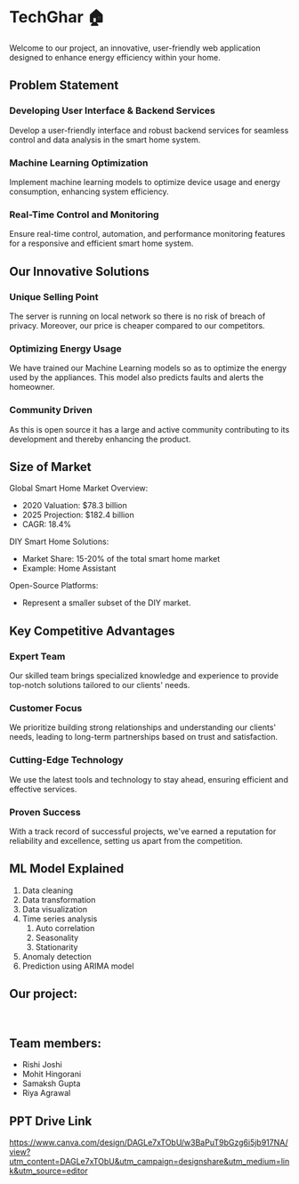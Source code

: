 # TechGhar 🏠

Welcome to our project, an innovative, user-friendly web application designed to enhance energy efficiency within your home.

## Problem Statement

### Developing User Interface & Backend Services
Develop a user-friendly interface and robust backend services for seamless control and data analysis in the smart home system.

### Machine Learning Optimization
Implement machine learning models to optimize device usage and energy consumption, enhancing system efficiency.

### Real-Time Control and Monitoring
Ensure real-time control, automation, and performance monitoring features for a responsive and efficient smart home system.


## Our Innovative Solutions

### Unique Selling Point
The server is running on local network so there is no risk of breach of privacy. Moreover, our price is cheaper compared to our competitors.

### Optimizing Energy Usage
We have trained our Machine Learning models so as to optimize the energy used by the appliances. This model also predicts faults and alerts the homeowner. 

### Community Driven
As this is open source it has a large and active community contributing to its development and thereby enhancing the product.


## Size of Market

Global Smart Home Market Overview:
- 2020 Valuation: $78.3 billion
- 2025 Projection: $182.4 billion
- CAGR: 18.4%

DIY Smart Home Solutions:
- Market Share: 15-20% of the total smart home market
- Example: Home Assistant

Open-Source Platforms:
- Represent a smaller subset of the DIY market.


## Key Competitive Advantages

### Expert Team
Our skilled team brings specialized knowledge and experience to provide top-notch solutions tailored to our clients' needs.

### Customer Focus
We prioritize building strong relationships and understanding our clients' needs, leading to long-term partnerships based on trust and satisfaction.

### Cutting-Edge Technology
We use the latest tools and technology to stay ahead, ensuring efficient and effective services.

### Proven Success
With a track record of successful projects, we've earned a reputation for reliability and excellence, setting us apart from the competition.


## ML Model Explained
1. Data cleaning
2. Data transformation
3. Data visualization
4. Time series analysis
   1. Auto correlation
   2. Seasonality
   3. Stationarity
5. Anomaly detection
6. Prediction using ARIMA model

## Our project:

<img src="https://images.prismic.io/ieeemuj/ZpyL5h5LeNNTxUz4_Screenshot2024-07-21at09.41.56.png?auto=format,compress" alt="">
<img src="https://images.prismic.io/ieeemuj/ZpyMJR5LeNNTxUz5_Screenshot2024-07-21at09.42.06.png?auto=format,compress" alt="">
<img src="https://images.prismic.io/ieeemuj/ZpyMVR5LeNNTxUz7_Screenshot2024-07-21at09.42.14.png?auto=format,compress" alt="">
<img src="https://images.prismic.io/ieeemuj/ZpyMPh5LeNNTxUz6_Screenshot2024-07-21at09.46.24.png?auto=format,compress" alt="">


## Team members:
- Rishi Joshi
- Mohit Hingorani
- Samaksh Gupta
- Riya Agrawal

## PPT Drive Link

https://www.canva.com/design/DAGLe7xTObU/w3BaPuT9bGzg6i5jb917NA/view?utm_content=DAGLe7xTObU&utm_campaign=designshare&utm_medium=link&utm_source=editor

